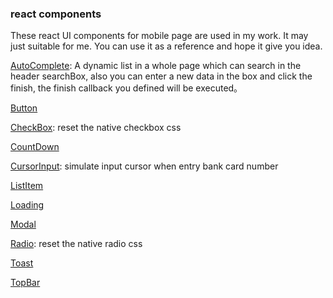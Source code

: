 ### react components

These react UI components for mobile page are used in my work. It may just suitable for me. You can use it as a reference and hope it give you idea.

[AutoComplete](https://github.com/camiler/react-components/tree/master/src/components/autoCompelte): A dynamic list in a whole page which can search in the header searchBox, also you can enter a new data in the box and click the finish, the finish callback you defined will be executed。   

[Button](https://github.com/camiler/react-components/tree/master/src/components/button)

[CheckBox](https://github.com/camiler/react-components/tree/master/src/components/checkBox): reset the native checkbox css

[CountDown](https://github.com/camiler/react-components/tree/master/src/components/countdown)

[CursorInput](https://github.com/camiler/react-components/tree/master/src/components/cursorInput): simulate input cursor  when entry bank card number

[ListItem](https://github.com/camiler/react-components/tree/master/src/components/listItem) 

[Loading](https://github.com/camiler/react-components/tree/master/src/components/loading)

[Modal](https://github.com/camiler/react-components/tree/master/src/components/modal) 

[Radio](https://github.com/camiler/react-components/tree/master/src/components/radio): reset the native radio css

[Toast](https://github.com/camiler/react-components/tree/master/src/components/toast) 

[TopBar](https://github.com/camiler/react-components/tree/master/src/components/topbar)
 
